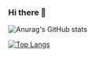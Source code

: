 ### Hi there 👋

<!--
**ahnytae/ahnytae** is a ✨ _special_ ✨ repository because its `README.md` (this file) appears on your GitHub profile.

Here are some ideas to get you started:

- 🔭 I’m currently working on ...
- 🌱 I’m currently learning ...
- 👯 I’m looking to collaborate on ...
- 🤔 I’m looking for help with ...
- 💬 Ask me about ...
- 📫 How to reach me: ...
- 😄 Pronouns: ...
- ⚡ Fun fact: ...
-->

![Anurag's GitHub stats](https://github-readme-stats.vercel.app/api?username=ahnytae&show_icons=true&theme=radical)

[![Top Langs](https://github-readme-stats.vercel.app/api/top-langs/?username=ahnytae)](https://github.com/ahnytae/github-readme-stats)
